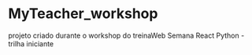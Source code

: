 # MyTeacher_workshop
projeto criado durante o workshop do treinaWeb Semana React Python - trilha iniciante
